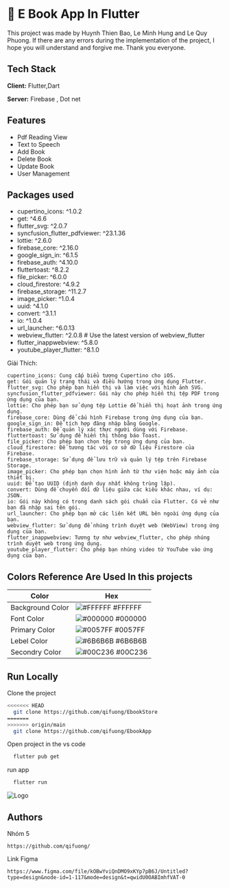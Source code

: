 
# 📙 E Book App In Flutter
This project was made by Huynh Thien Bao, Le Minh Hung and Le Quy Phuong. If there are any errors during the implementation of the project, I hope you will understand and forgive me. Thank you everyone.





## Tech Stack

**Client:** Flutter,Dart

**Server:** Firebase , Dot net

## Features

- Pdf Reading View
- Text to Speech
- Add Book
- Delete Book 
- Update Book
- User Management 

## Packages used 
 - cupertino_icons: ^1.0.2
 - get: ^4.6.6
 - flutter_svg: ^2.0.7
 - syncfusion_flutter_pdfviewer: ^23.1.36
 - lottie: ^2.6.0
 - firebase_core: ^2.16.0
 - google_sign_in: ^6.1.5
 - firebase_auth: ^4.10.0
 - fluttertoast: ^8.2.2
 - file_picker: ^6.0.0
 - cloud_firestore: ^4.9.2
 - firebase_storage: ^11.2.7
 - image_picker: ^1.0.4
 - uuid: ^4.1.0
 - convert: ^3.1.1
 - io: ^1.0.4
 - url_launcher: ^6.0.13
 - webview_flutter: ^2.0.8  # Use the latest version of webview_flutter
 - flutter_inappwebview: ^5.8.0
 - youtube_player_flutter: ^8.1.0

Giải Thích:
```
cupertino_icons: Cung cấp biểu tượng Cupertino cho iOS.
get: Gói quản lý trạng thái và điều hướng trong ứng dụng Flutter.
flutter_svg: Cho phép bạn hiển thị và làm việc với hình ảnh SVG.
syncfusion_flutter_pdfviewer: Gói này cho phép hiển thị tệp PDF trong ứng dụng của bạn.
lottie: Cho phép bạn sử dụng tệp Lottie để hiển thị hoạt ảnh trong ứng dụng.
firebase_core: Dùng để cấu hình Firebase trong ứng dụng của bạn.
google_sign_in: Để tích hợp đăng nhập bằng Google.
firebase_auth: Để quản lý xác thực người dùng với Firebase.
fluttertoast: Sử dụng để hiển thị thông báo Toast.
file_picker: Cho phép bạn chọn tệp trong ứng dụng của bạn.
cloud_firestore: Để tương tác với cơ sở dữ liệu Firestore của Firebase.
firebase_storage: Sử dụng để lưu trữ và quản lý tệp trên Firebase Storage.
image_picker: Cho phép bạn chọn hình ảnh từ thư viện hoặc máy ảnh của thiết bị.
uuid: Để tạo UUID (định danh duy nhất không trùng lặp).
convert: Dùng để chuyển đổi dữ liệu giữa các kiểu khác nhau, ví dụ: JSON.
io: Gói này không có trong danh sách gói chuẩn của Flutter. Có vẻ như bạn đã nhập sai tên gói.
url_launcher: Cho phép bạn mở các liên kết URL bên ngoài ứng dụng của bạn.
webview_flutter: Sử dụng để nhúng trình duyệt web (WebView) trong ứng dụng của bạn.
flutter_inappwebview: Tương tự như webview_flutter, cho phép nhúng trình duyệt web trong ứng dụng.
youtube_player_flutter: Cho phép bạn nhúng video từ YouTube vào ứng dụng của bạn.
```

## Colors Reference Are Used In this projects 

| Color             | Hex                                                                |
| ----------------- | ------------------------------------------------------------------ |
| Background Color | ![#FFFFFF](https://via.placeholder.com/10/FFFFFF?text=+) #FFFFFF |
| Font Color | ![#000000](https://via.placeholder.com/10/000000?text=+) #000000 |
| Primary Color | ![#0057FF](https://via.placeholder.com/10/0057FF?text=+) #0057FF |
| Lebel Color | ![#6B6B6B](https://via.placeholder.com/10/6B6B6B?text=+) #6B6B6B |
| Secondry Color | ![#00C236](https://via.placeholder.com/10/00C236?text=+) #00C236 |


## Run Locally

Clone the project

```bash
<<<<<<< HEAD
  git clone https://github.com/qifuong/EbookStore
=======
>>>>>>> origin/main
  git clone https://github.com/qifuong/EbookApp
```

Open project in the vs code

```bash
  flutter pub get
```

run app 

```bash
  flutter run
```


![Logo](https://blogger.googleusercontent.com/img/b/R29vZ2xl/AVvXsEgtpiFeWcFePNVWgQbGKd5E0oj1RnVWLCfhTxYboUSD9f9yjHvV7TXE8UNdZzNHiBfigeW0QzOtzlGqqJ12FuJpcenDMW3EXiij5zvMy4CZROuxr2lFcYVIjMeF52vHPWWj05CIy2RyBD3DRbXyr0vjUpfEq3P0nYOwwJCNVln3GmmBVcjlFY5W7v6Tais/s2604/Banner%202.png)


## Authors
Nhóm 5
```
https://github.com/qifuong/
```
Link Figma
```
https://www.figma.com/file/kOBwYviQnDMO9xKYp7pB6J/Untitled?type=design&node-id=1-117&mode=design&t=qwidU0OABImhfVAT-0
```